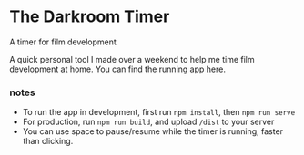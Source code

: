 The Darkroom Timer
==============

A timer for film development

A quick personal tool I made over a weekend to help me time film development at home. You can find the running app [here](http://jerome-arfouche.com/darkroom).


### notes
- To run the app in development, first run `npm install`, then `npm run serve`
- For production, run `npm run build`, and upload `/dist` to your server
- You can use space to pause/resume while the timer is running, faster than clicking.  
